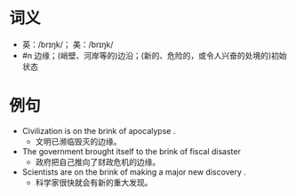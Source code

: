# 词义
- 英：/brɪŋk/； 美：/brɪŋk/
- #n 边缘；(峭壁、河岸等的)边沿；(新的、危险的，或令人兴奋的处境的)初始状态
# 例句
- Civilization is on the brink of apocalypse .
	- 文明已濒临毁灭的边缘。
- The government brought itself to the brink of fiscal disaster
	- 政府把自己推向了财政危机的边缘。
- Scientists are on the brink of making a major new discovery .
	- 科学家很快就会有新的重大发现。

